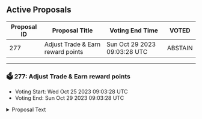 ## Active Proposals

| Proposal ID | Proposal Title | Voting End Time | VOTED |
|-------------|----------------|-----------------|-------|
| 277 | Adjust Trade & Earn reward points | Sun Oct 29 2023 09:03:28 UTC | ABSTAIN |

---

### 🗳 277: Adjust Trade & Earn reward points
- Voting Start: Wed Oct 25 2023 09:03:28 UTC
- Voting End: Sun Oct 29 2023 09:03:28 UTC

<details>
<summary>Proposal Text</summary>
 
This proposal, if passed, will adjust the Trade & Earn reward points for the epoch that ended on October 18.

The reward points for the following addresses will be adjusted to zero:

inj1un0lspqv2xsqcglvgn079n687zrdetrhwmxf0n

inj1eyv54halagn80kn22np3wu04deej85t8gafsuq

inj1l8qvl8hzujqkl2m4cfs6k9hgxvzu8ularqrx8w

inj1mqykgk8glnfevlu7xl0equkaq77djzm2n0g3zp

The community has presented evidence that these addresses have unfairly received Trade & Earn rewards through malicious behavior.

For more details, refer to the governance forum post: https://gov.injective.network/discussion/13832-adjust-trade-earn-reward-points

Disclaimer: I am a team member at Injective Labs.
</details>
